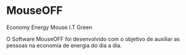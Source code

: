 # MouseOFF
Economy Energy Mouse I.T Green

O Software MouseOFF foi desenvolvido com o objetivo de auxiliar as pessoas na economia de energia do dia a dia. 
